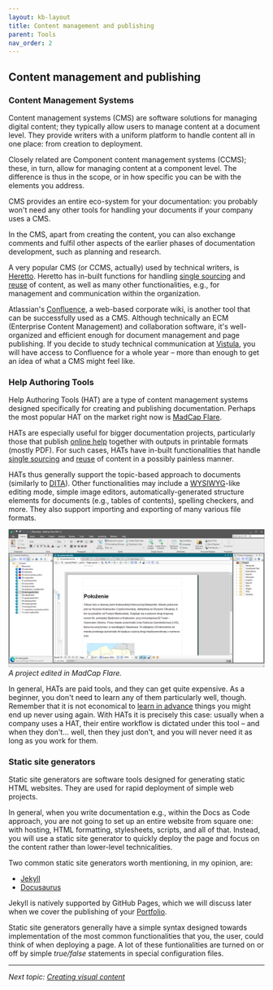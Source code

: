 ```yaml
---
layout: kb-layout
title: Content management and publishing
parent: Tools
nav_order: 2
---
```


## Content management and publishing

### Content Management Systems

Content management systems (CMS) are software solutions for managing digital content; they typically allow users to manage content at a document level. They provide writers with a uniform platform to handle content all in one place: from creation to deployment.  

Closely related are Component content management systems (CCMS); these, in turn, allow for managing content at a component level. The difference is thus in the scope, or in how specific you can be with the elements you address.

CMS provides an entire eco-system for your documentation: you probably won't need any other tools for handling your documents if your company uses a CMS.  

In the CMS, apart from creating the content, you can also exchange comments and fulfil other aspects of the earlier phases of documentation development, such as planning and research.

A very popular CMS (or CCMS, actually) used by technical writers, is [Heretto](https://heretto.com/). Heretto has in-built functions for handling [single sourcing](../../04-learning-the-basics/4-standards-and-practices/index.md/#single-sourcing) and [reuse](../../04-learning-the-basics/4-standards-and-practices/index.md/#reuse) of content, as well as many other functionalities, e.g., for management and communication within the organization.

Atlassian's [Confluence](https://www.atlassian.com/software/confluence), a web-based corporate wiki, is another tool that can be successfully used as a CMS. Although technically an ECM (Enterprise Content Management) and collaboration software, it's well-organized and efficient enough for document management and page publishing. If you decide to study technical communication at [Vistula](../../06-education/5-degrees/index.md/#technical-communication-at-university), you will have access to Confluence for a whole year – more than enough to get an idea of what a CMS might feel like.  

### Help Authoring Tools

Help Authoring Tools (HAT) are a type of content management systems designed specifically for creating and publishing documentation. Perhaps the most popular HAT on the market right now is [MadCap Flare](https://www.madcapsoftware.com/products/flare/).  

HATs are especially useful for bigger documentation projects, particularly those that publish [online help](../../04-learning-the-basics/1-types-of-deliverables/index.md/#product-documentation) together with outputs in printable formats (mostly PDF). For such cases, HATs have in-built functionalities that handle [single sourcing](../../04-learning-the-basics/4-standards-and-practices/index.md/#single-sourcing) and [reuse](../../04-learning-the-basics/4-standards-and-practices/index.md/#reuse) of content in a possibly painless manner.  

HATs thus generally support the topic-based approach to documents (similarly to [DITA](../../04-learning-the-basics/4-standards-and-practices/index.md/#dita)). Other functionalities may include a [WYSIWYG](../../05-tools/1-writing-and-text-editing/index.md/#wysiwyg)-like editing mode, simple image editors, automatically-generated structure elements for documents (e.g., tables of contents), spelling checkers, and more. They also support importing and exporting of many various file formats.  

![MadCap Flare](../../images/madcap-flare.png)
*A project edited in MadCap Flare.*

In general, HATs are paid tools, and they can get quite expensive. As a beginner, you don't need to learn any of them particularly well, though. Remember that it is not economical to [learn in advance](../../03-planning-your-training/2-what-you-need-to-learn/index.md/#you-are-gonna-learn-it) things you might end up never using again. With HATs it is precisely this case: usually when a company uses a HAT, their entire workflow is dictated under this tool – and when they don't... well, then they just don't, and you will never need it as long as you work for them.  

### Static site generators

Static site generators are software tools designed for generating static HTML websites. They are used for rapid deployment of simple web projects.  

In general, when you write documentation e.g., within the Docs as Code approach, you are not going to set up an entire website from square one: with hosting, HTML formatting, stylesheets, scripts, and all of that. Instead, you will use a static site generator to quickly deploy the page and focus on the content rather than lower-level technicalities.  

Two common static site generators worth mentioning, in my opinion, are:

* [Jekyll](https://jekyllrb.com/)  
* [Docusaurus](https://docusaurus.io/)  

Jekyll is natively supported by GitHub Pages, which we will discuss later when we cover the publishing of your [Portfolio](../../07-employment/1-portfolio/index.md/#how-to-publish-your-portfolio-on-github-pages).  

Static site generators generally have a simple syntax designed towards implementation of the most common functionalities that you, the user, could think of when deploying a page. A lot of these funtionalities are turned on or off by simple *true/false* statements in special configuration files.  


---

*Next topic: [Creating visual content](../3-creating-visual-content/)*
